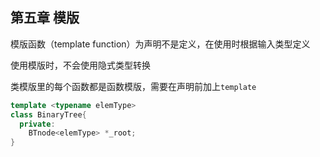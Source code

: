 ## 第五章 模版

模版函数（template function）为声明不是定义，在使用时根据输入类型定义

使用模版时，不会使用隐式类型转换

类模版里的每个函数都是函数模版，需要在声明前加上`template`

```C++
template <typename elemType>
class BinaryTree{
  private:
  	BTnode<elemType> *_root;
}
```

